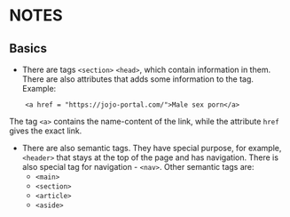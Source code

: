 # NOTES

## Basics
- There are tags `<section>` `<head>`, which contain information in them. There are also attributes that adds some information to the tag. Example: 
```
    <a href = "https://jojo-portal.com/">Male sex porn</a>
```
The tag `<a>` contains the name-content of the link, while the attribute `href` gives the exact link.

- There are also semantic tags. They have special purpose, for example, `<header>` that stays at the top of the page and has navigation. There is also special tag for navigation - `<nav>`. Other semantic tags are: 
  - `<main>`
  - `<section>`
  - `<article>`
  - `<aside>`
